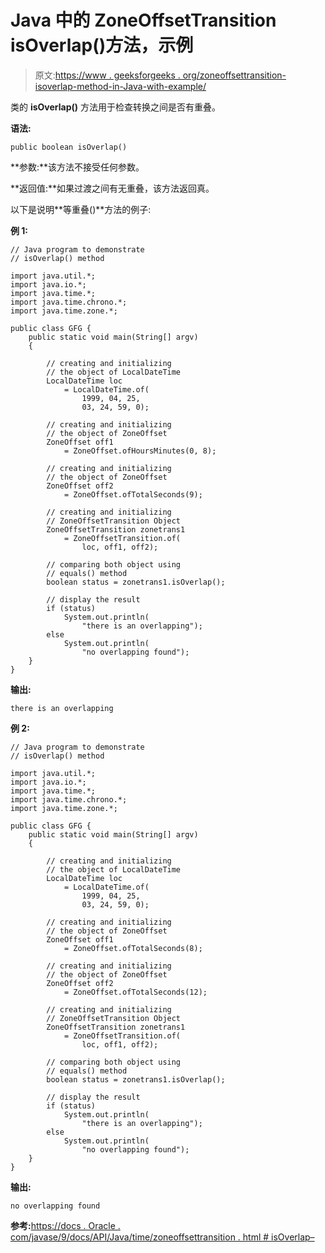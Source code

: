 # Java 中的 ZoneOffsetTransition isOverlap()方法，示例

> 原文:[https://www . geeksforgeeks . org/zoneoffsettransition-isoverlap-method-in-Java-with-example/](https://www.geeksforgeeks.org/zoneoffsettransition-isoverlap-method-in-java-with-example/)

类的 **isOverlap()** 方法用于检查转换之间是否有重叠。

**语法:**

```
public boolean isOverlap()
```

**参数:**该方法不接受任何参数。

**返回值:**如果过渡之间有无重叠，该方法返回真。

以下是说明**等重叠()**方法的例子:

**例 1:**

```
// Java program to demonstrate
// isOverlap() method

import java.util.*;
import java.io.*;
import java.time.*;
import java.time.chrono.*;
import java.time.zone.*;

public class GFG {
    public static void main(String[] argv)
    {

        // creating and initializing
        // the object of LocalDateTime
        LocalDateTime loc
            = LocalDateTime.of(
                1999, 04, 25,
                03, 24, 59, 0);

        // creating and initializing
        // the object of ZoneOffset
        ZoneOffset off1
            = ZoneOffset.ofHoursMinutes(0, 8);

        // creating and initializing
        // the object of ZoneOffset
        ZoneOffset off2
            = ZoneOffset.ofTotalSeconds(9);

        // creating and initializing
        // ZoneOffsetTransition Object
        ZoneOffsetTransition zonetrans1
            = ZoneOffsetTransition.of(
                loc, off1, off2);

        // comparing both object using
        // equals() method
        boolean status = zonetrans1.isOverlap();

        // display the result
        if (status)
            System.out.println(
                "there is an overlapping");
        else
            System.out.println(
                "no overlapping found");
    }
}
```

**输出:**

```
there is an overlapping

```

**例 2:**

```
// Java program to demonstrate
// isOverlap() method

import java.util.*;
import java.io.*;
import java.time.*;
import java.time.chrono.*;
import java.time.zone.*;

public class GFG {
    public static void main(String[] argv)
    {

        // creating and initializing
        // the object of LocalDateTime
        LocalDateTime loc
            = LocalDateTime.of(
                1999, 04, 25,
                03, 24, 59, 0);

        // creating and initializing
        // the object of ZoneOffset
        ZoneOffset off1
            = ZoneOffset.ofTotalSeconds(8);

        // creating and initializing
        // the object of ZoneOffset
        ZoneOffset off2
            = ZoneOffset.ofTotalSeconds(12);

        // creating and initializing
        // ZoneOffsetTransition Object
        ZoneOffsetTransition zonetrans1
            = ZoneOffsetTransition.of(
                loc, off1, off2);

        // comparing both object using
        // equals() method
        boolean status = zonetrans1.isOverlap();

        // display the result
        if (status)
            System.out.println(
                "there is an overlapping");
        else
            System.out.println(
                "no overlapping found");
    }
}
```

**输出:**

```
no overlapping found

```

**参考:**[https://docs . Oracle . com/javase/9/docs/API/Java/time/zoneoffsettransition . html # isOverlap–](https://docs.oracle.com/javase/9/docs/api/java/time/zone/ZoneOffsetTransition.html#isOverlap--)